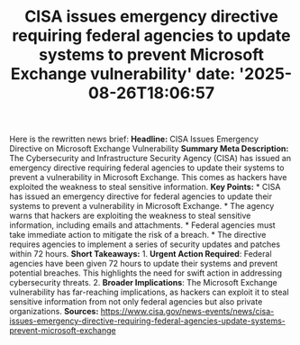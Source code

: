 ﻿---
title: "CISA issues emergency directive requiring federal agencies to update systems to prevent Microsoft Exchange vulnerability'
date: '2025-08-26T18:06:57"
category: "Markets"
summary: ""
slug: "cisa issues emergency directive requiring federal agencies t"
source_urls:
  - "https://www.cisa.gov/news-events/news/cisa-issues-emergency-directive-requiring-federal-agencies-update-systems-prevent-microsoft-exchange"
seo:
  title: "CISA issues emergency directive requiring federal agencies to update systems to prevent Microsoft Exchange vulnerability | Hash n Hedge'
  description: '"
  keywords: ["news", "markets", "brief"]
---
Here is the rewritten news brief:  **Headline:** CISA Issues Emergency Directive on Microsoft Exchange Vulnerability  **Summary Meta Description:** The Cybersecurity and Infrastructure Security Agency (CISA) has issued an emergency directive requiring federal agencies to update their systems to prevent a vulnerability in Microsoft Exchange. This comes as hackers have exploited the weakness to steal sensitive information.  **Key Points:**  * CISA has issued an emergency directive for federal agencies to update their systems to prevent a vulnerability in Microsoft Exchange. * The agency warns that hackers are exploiting the weakness to steal sensitive information, including emails and attachments. * Federal agencies must take immediate action to mitigate the risk of a breach. * The directive requires agencies to implement a series of security updates and patches within 72 hours.  **Short Takeaways:**  1. **Urgent Action Required**: Federal agencies have been given 72 hours to update their systems and prevent potential breaches. This highlights the need for swift action in addressing cybersecurity threats. 2. **Broader Implications**: The Microsoft Exchange vulnerability has far-reaching implications, as hackers can exploit it to steal sensitive information from not only federal agencies but also private organizations.  **Sources:** https://www.cisa.gov/news-events/news/cisa-issues-emergency-directive-requiring-federal-agencies-update-systems-prevent-microsoft-exchange 
